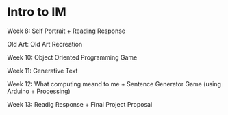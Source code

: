 # Intro to IM

Week 8: Self Portrait + Reading Response

Old Art: Old Art Recreation

Week 10: Object Oriented Programming Game

Week 11: Generative Text

Week 12: What computing meand to me + Sentence Generator Game (using Arduino + Processing)

Week 13: Readig Response + Final Project Proposal
